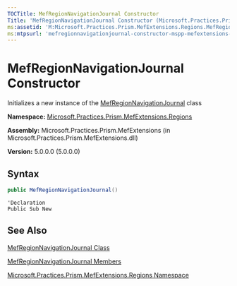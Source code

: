 ```yaml
---
TOCTitle: MefRegionNavigationJournal Constructor
Title: 'MefRegionNavigationJournal Constructor (Microsoft.Practices.Prism.MefExtensions.Regions)'
ms:assetid: 'M:Microsoft.Practices.Prism.MefExtensions.Regions.MefRegionNavigationJournal.\#ctor'
ms:mtpsurl: 'mefregionnavigationjournal-constructor-mspp-mefextensions-regions.md'
---
```



# MefRegionNavigationJournal Constructor

Initializes a new instance of the [MefRegionNavigationJournal](/patterns-practices/reference/mefregionnavigationjournal-class-mspp-mefextensions-regions) class

**Namespace:** [Microsoft.Practices.Prism.MefExtensions.Regions](/patterns-practices/reference/mspp-mefextensions-regions-namespace)

**Assembly:** Microsoft.Practices.Prism.MefExtensions (in Microsoft.Practices.Prism.MefExtensions.dll)

**Version:** 5.0.0.0 (5.0.0.0)

## Syntax

```C#
public MefRegionNavigationJournal()
```
```VB
'Declaration
Public Sub New
```

## See Also

[MefRegionNavigationJournal Class](/patterns-practices/reference/mefregionnavigationjournal-class-mspp-mefextensions-regions)

[MefRegionNavigationJournal Members](/patterns-practices/reference/mefregionnavigationjournal-members-mspp-mefextensions-regions)

[Microsoft.Practices.Prism.MefExtensions.Regions Namespace](/patterns-practices/reference/mspp-mefextensions-regions-namespace)